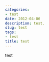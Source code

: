 ```yaml
---
categories:
- test
date: 2012-04-06
description: test.
slug: test
tags:
- test
title: test
---
```


test

